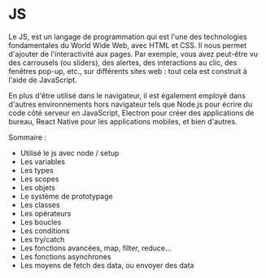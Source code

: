 # JS

Le JS, est un langage de programmation qui est l'une des technologies fondamentales du World Wide Web, avec HTML et CSS.
Il nous permet d'ajouter de l'interactivité aux pages. Par exemple, vous avez peut-être vu des carrousels (ou sliders), des alertes, des interactions au clic, des fenêtres pop-up, etc., sur différents sites web : tout cela est construit à l'aide de JavaScript.

En plus d'être utilisé dans le navigateur, il est également employé dans d'autres environnements hors navigateur tels que Node.js pour écrire du code côté serveur en JavaScript, Electron pour créer des applications de bureau, React Native pour les applications mobiles, et bien d'autres.

Sommaire :

- Utilisé le js avec node / setup
- Les variables
- Les types
- Les scopes
- Les objets
- Le système de prototypage
- Les classes
- Les opérateurs
- Les boucles
- Les conditions
- Les try/catch
- Les fonctions avancées, map, filter, reduce...
- Les fonctions asynchrones
- Les moyens de fetch des data, ou envoyer des data
